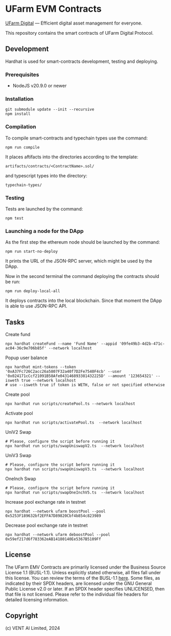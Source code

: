 # UFarm EVM Contracts

[UFarm Digital](https://ufarm.digital) — Efficient digital asset management for everyone.

This repository contains the smart contracts of UFarm Digital Protocol.

## Development

Hardhat is used for smart-contracts development, testing and deploying.

### Prerequisites

- NodeJS v20.9.0 or newer

### Installation

```shell
git submodule update --init --recursive
npm install
```

### Compilation

To compile smart-contracts and typechain types use the command:

```shell
npm run compile
```

It places aftifacts into the directories according to the template:

```
artifacts/contracts/<ContractName>.sol/
```

and typescript types into the directory:

```
typechain-types/
```

### Testing

Tests are launched by the command:

```
npm test
```

### Launching a node for the DApp

As the first step the ethereum node should be launched by the command:

```shell
npm run start-no-deploy
```

It prints the URL of the JSON-RPC server, which might be used by the DApp.

Now in the second terminal the command deploying the contracts should be run:

```shell
npm run deploy-local-all
```

It deploys contracts into the local blockchain. Since that moment the DApp is able to use JSON-RPC API.

## Tasks

Create fund

```shell
npx hardhat createFund --name 'Fund Name' --appid '09fe49b3-4d2b-471c-ac04-36c9e706b85f' --network localhost
```

Popup user balance

```shell
npx hardhat mint-tokens --token '0xA37Fc726C2acc26a5807F32a40f7D2Fe7540F4cb' --user '0x024171cCcf21091B58Afe043146893381432225D' --amount '123654321' --isweth true --network localhost
# use --isweth true if token is WETH, false or not specified otherwise
```

Create pool

```shell
npx hardhat run scripts/createPool.ts --network localhost
```

Activate pool

```shell
npx hardhat run scripts/activatePool.ts  --network localhost
```


UniV2 Swap

```shell
# Please, configure the script before running it
npx hardhat run scripts/swapUniswapV2.ts  --network localhost
```

UniV3 Swap

```shell
# Please, configure the script before running it
npx hardhat run scripts/swapUniswapV3.ts  --network localhost
```

OneInch Swap

```shell
# Please, configure the script before running it
npx hardhat run scripts/swapOneInchV5.ts  --network localhost
```

Increase pool exchange rate in testnet

```shell
npx hardhat --network ufarm boostPool --pool 0x5253F189632bf2EFFA7D89820Cbf4b854c823989
```

Decrease pool exchange rate in testnet

```shell
npx hardhat --network ufarm deboostPool --pool 0x59ef217d6f783362eAB14180140Ee5367B5109Ff
```

## License

The UFarm EMV Contracts are primarily licensed under the Business Source License 1.1 (BUSL-1.1). Unless explicitly stated otherwise, all files fall under this license. You can review the terms of the BUSL-1.1 [here](./LICENSE.MD). Some files, as indicated by their SPDX headers, are licensed under the GNU General Public License v2.0 or later. If an SPDX header specifies UNLICENSED, then that file is not licensed. Please refer to the individual file headers for detailed licensing information.

## Copyright

(c) VENT AI Limited, 2024